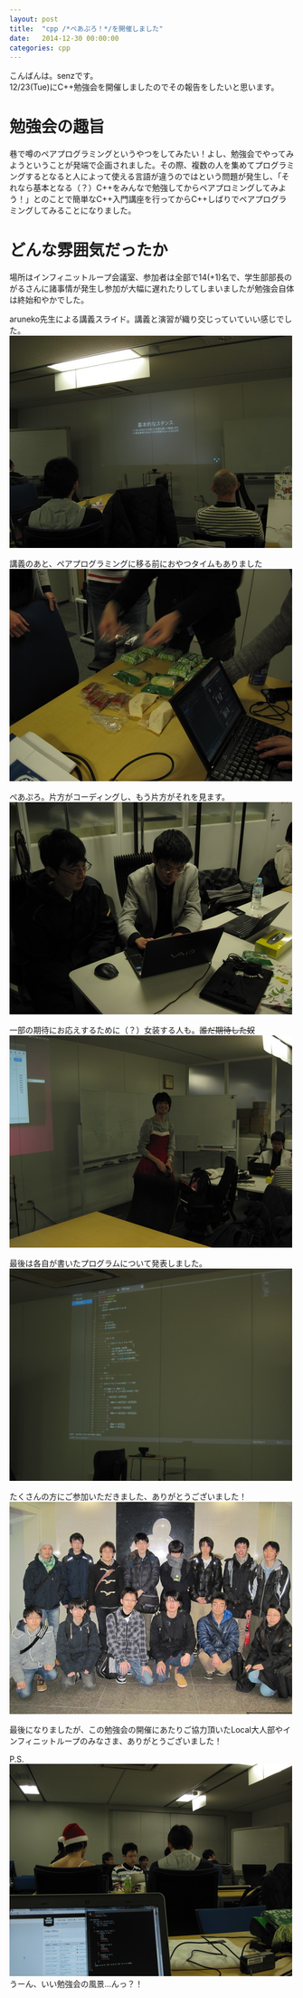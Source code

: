 ```yaml
---
layout: post
title:  "cpp /*ぺあぷろ！*/を開催しました"
date:   2014-12-30 00:00:00
categories: cpp
---
```


こんばんは。senzです。  
12/23(Tue)にC++勉強会を開催しましたのでその報告をしたいと思います。

# 勉強会の趣旨
巷で噂のペアプログラミングというやつをしてみたい！よし、勉強会でやってみようということが発端で企画されました。その際、複数の人を集めてプログラミングするとなると人によって使える言語が違うのではという問題が発生し、「それなら基本となる（？）C++をみんなで勉強してからペアプロミングしてみよう！」とのことで簡単なC++入門講座を行ってからC++しばりでペアプログラミングしてみることになりました。
  
# どんな雰囲気だったか
場所はインフィニットループ会議室、参加者は全部で14(+1)名で、学生部部長のがるさんに諸事情が発生し参加が大幅に遅れたりしてしまいましたが勉強会自体は終始和やかでした。
  
aruneko先生による講義スライド。講義と演習が織り交じっていていい感じでした。
![pic](/static/img/cpp/cpp_1.jpg)

講義のあと、ペアプログラミングに移る前におやつタイムもありました
![pic](/static/img/cpp/cpp_2.jpg)

ぺあぷろ。片方がコーディングし、もう片方がそれを見ます。
![pic](/static/img/cpp/cpp_3.jpg)

一部の期待にお応えするために（？）女装する人も。~~誰だ期待した奴~~
![pic](/static/img/cpp/cpp_4.jpg)

最後は各自が書いたプログラムについて発表しました。
![pic](/static/img/cpp/cpp_5.jpg)

たくさんの方にご参加いただきました、ありがとうございました！
![pic](/static/img/cpp/cpp_6.jpg)

最後になりましたが、この勉強会の開催にあたりご協力頂いたLocal大人部やインフィニットループのみなさま、ありがとうございました！

P.S.  
![pic](/static/img/cpp/cpp_7.jpg)  
うーん、いい勉強会の風景…んっ？！
